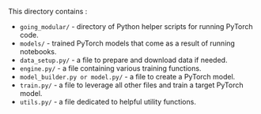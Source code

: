 This directory contains :
* `going_modular/` - directory of Python helper scripts for running PyTorch code.
* `models/` - trained PyTorch models that come as a result of running notebooks.
* `data_setup.py/` - a file to prepare and download data if needed.
* `engine.py/` - a file containing various training functions.
* `model_builder.py or model.py/` - a file to create a PyTorch model.
* `train.py/` - a file to leverage all other files and train a target PyTorch model.
* `utils.py/` - a file dedicated to helpful utility functions.
